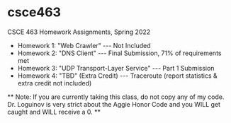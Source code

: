 # csce463
CSCE 463 Homework Assignments, Spring 2022
- Homework 1: "Web Crawler" --- Not Included 
- Homework 2: "DNS Client" --- Final Submission, 71% of requirements met
- Homework 3: "UDP Transport-Layer Service" --- Part 1 Submission
- Homework 4: "TBD" (Extra Credit) --- Traceroute (report statistics & extra credit not included)

** Note: If you are currently taking this class, do not copy any of my code.
Dr. Loguinov is very strict about the Aggie Honor Code and you WILL get caught and WILL receive a 0. **
